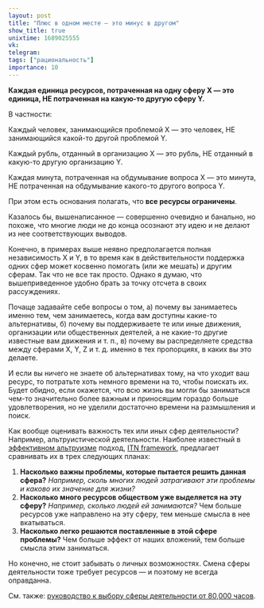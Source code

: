 ```yaml
---
layout: post
title: "Плюс в одном месте — это минус в другом"
show_title: true
unixtime: 1689025555
vk: 
telegram: 
tags: ["рациональность"]
importance: 10
---
```

**Каждая единица ресурсов, потраченная на одну сферу X — это единица, НЕ потраченная на какую-то другую сферу Y.**

В частности:

Каждый человек, занимающийся проблемой X — это человек, НЕ занимающийся какой-то другой проблемой Y.

Каждый рубль, отданный в организацию X — это рубль, НЕ отданный в какую-то другую организацию Y.

Каждая минута, потраченная на обдумывание вопроса X — это минута, НЕ потраченная на обдумывание какого-то другого вопроса Y.

При этом есть основания полагать, что **все ресурсы ограничены**.

Казалось бы, вышенаписанное — совершенно очевидно и банально, но похоже, что многие люди не до конца осознают эту идею и не делают из нее соответствующих выводов.

Конечно, в примерах выше неявно предполагается полная независимость X и Y, в то время как в действительности поддержка одних сфер может косвенно помогать (или же мешать) и другим сферам. Так что не все так просто. Однако я думаю, что вышеприведенное удобно брать за точку отсчета в своих рассуждениях.

Почаще задавайте себе вопросы о том, а) почему вы занимаетесь именно тем, чем занимаетесь, когда вам доступны какие-то альтернативы, б) почему вы поддерживаете те или иные движения, организации или общественных деятелей, а не какие-то другие известные вам движения и т. п., в) почему вы распределяете средства между сферами X, Y, Z и т. д. именно в тех пропорциях, в каких вы это делаете.

И если вы ничего не знаете об альтернативах тому, на что уходит ваш ресурс, то потратьте хоть немного времени на то, чтобы поискать их. Будет обидно, если окажется, что всю жизнь вы могли бы заниматься чем-то значительно более важным и приносящим гораздо больше удовлетворения, но не уделили достаточно времени на размышления и поиск.

Как вообще оценивать важность тех или иных сфер деятельности? Например, альтруистической деятельности. Наиболее известный в [эффективном альтруизме](https://ea-ru.org/articles/introduction-to-effective-altruism) подход, [ITN framework](https://forum.effectivealtruism.org/topics/itn-framework), предлагает сравнивать их в трех следующих планах:
1. **Насколько важны проблемы, которые пытается решить данная сфера?** _Например, сколь многих людей затрагивают эти проблемы и каково их значение для жизни?_
2. **Насколько много ресурсов обществом уже выделяется на эту сферу?** _Например, сколько людей ей занимаются?_ Чем больше ресурсов уже направлено на эту сферу, тем меньше смысла в нее вкатываться.
3. **Насколько легко решаются поставленные в этой сфере проблемы?** Чем больше эффект от наших вложений, тем больше смысла этим заниматься.

Но конечно, не стоит забывать о личных возможностях. Смена сферы деятельности тоже требует ресурсов — и поэтому не всегда оправданна.

См. также: [руководство к выбору сферы деятельности от 80,000 часов](https://80000hours.ru/).